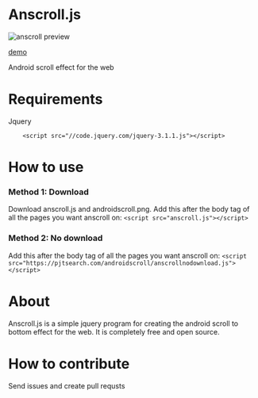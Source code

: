 # Anscroll.js
![anscroll preview](https://pjtsearch.com/androidscroll/anscrollpre.gif)

[demo](https://pjtsearch.com/androidscroll "https://pjtsearch.com/androidscroll")

Android scroll effect for the web
# Requirements
Jquery
```
    <script src="//code.jquery.com/jquery-3.1.1.js"></script>
 ```  
# How to use
### Method 1: Download
Download anscroll.js and androidscroll.png.
Add this after the body tag of all the pages you want anscroll on:
    ```
     <script src="anscroll.js"></script>
     ```
### Method 2: No download
Add this after the body tag of all the pages you want anscroll on:
    ```
    <script src="https://pjtsearch.com/androidscroll/anscrollnodownload.js"></script>
    ```
# About
Anscroll.js is a simple jquery program for creating the android scroll to bottom effect for the web.  It is completely free and open source.

# How to contribute
Send issues and create pull requsts

